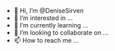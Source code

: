 - 👋 Hi, I’m @DeniseSirven
- 👀 I’m interested in ...
- 🌱 I’m currently learning ...
- 💞️ I’m looking to collaborate on ...
- 📫 How to reach me ...

<!---
DeniseSirven/DeniseSirven is a ✨ special ✨ repository because its `README.md` (this file) appears on your GitHub profile.
You can click the Preview link to take a look at your changes.
--->
